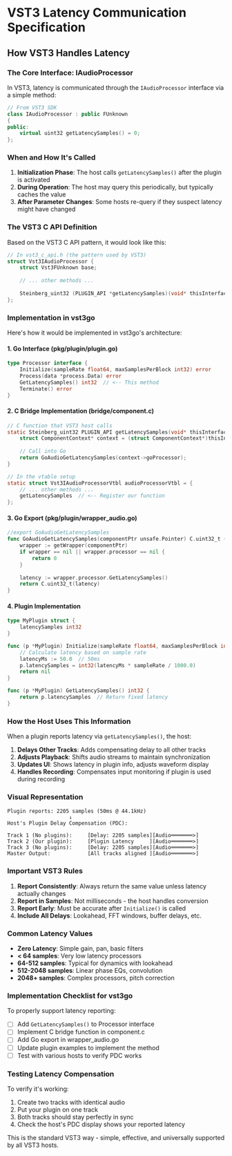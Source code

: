 # VST3 Latency Communication Specification

## How VST3 Handles Latency

### The Core Interface: IAudioProcessor

In VST3, latency is communicated through the `IAudioProcessor` interface via a simple method:

```cpp
// From VST3 SDK
class IAudioProcessor : public FUnknown
{
public:
    virtual uint32 getLatencySamples() = 0;
};
```

### When and How It's Called

1. **Initialization Phase**: The host calls `getLatencySamples()` after the plugin is activated
2. **During Operation**: The host may query this periodically, but typically caches the value
3. **After Parameter Changes**: Some hosts re-query if they suspect latency might have changed

### The VST3 C API Definition

Based on the VST3 C API pattern, it would look like this:

```c
// In vst3_c_api.h (the pattern used by VST3)
struct Vst3IAudioProcessor {
    struct Vst3FUnknown base;
    
    // ... other methods ...
    
    Steinberg_uint32 (PLUGIN_API *getLatencySamples)(void* thisInterface);
};
```

### Implementation in vst3go

Here's how it would be implemented in vst3go's architecture:

#### 1. Go Interface (pkg/plugin/plugin.go)
```go
type Processor interface {
    Initialize(sampleRate float64, maxSamplesPerBlock int32) error
    Process(data *process.Data) error
    GetLatencySamples() int32  // <-- This method
    Terminate() error
}
```

#### 2. C Bridge Implementation (bridge/component.c)
```c
// C function that VST3 host calls
static Steinberg_uint32 PLUGIN_API getLatencySamples(void* thisInterface) {
    struct ComponentContext* context = (struct ComponentContext*)thisInterface;
    
    // Call into Go
    return GoAudioGetLatencySamples(context->goProcessor);
}

// In the vtable setup
static struct Vst3IAudioProcessorVtbl audioProcessorVtbl = {
    // ... other methods ...
    getLatencySamples  // <-- Register our function
};
```

#### 3. Go Export (pkg/plugin/wrapper_audio.go)
```go
//export GoAudioGetLatencySamples
func GoAudioGetLatencySamples(componentPtr unsafe.Pointer) C.uint32_t {
    wrapper := getWrapper(componentPtr)
    if wrapper == nil || wrapper.processor == nil {
        return 0
    }
    
    latency := wrapper.processor.GetLatencySamples()
    return C.uint32_t(latency)
}
```

#### 4. Plugin Implementation
```go
type MyPlugin struct {
    latencySamples int32
}

func (p *MyPlugin) Initialize(sampleRate float64, maxSamplesPerBlock int32) error {
    // Calculate latency based on sample rate
    latencyMs := 50.0  // 50ms
    p.latencySamples = int32(latencyMs * sampleRate / 1000.0)
    return nil
}

func (p *MyPlugin) GetLatencySamples() int32 {
    return p.latencySamples  // Return fixed latency
}
```

### How the Host Uses This Information

When a plugin reports latency via `getLatencySamples()`, the host:

1. **Delays Other Tracks**: Adds compensating delay to all other tracks
2. **Adjusts Playback**: Shifts audio streams to maintain synchronization  
3. **Updates UI**: Shows latency in plugin info, adjusts waveform display
4. **Handles Recording**: Compensates input monitoring if plugin is used during recording

### Visual Representation

```
Plugin reports: 2205 samples (50ms @ 44.1kHz)
                    ↓
Host's Plugin Delay Compensation (PDC):

Track 1 (No plugins):     [Delay: 2205 samples][Audio═══════>]
Track 2 (Our plugin):     [Plugin Latency     ][Audio═══════>]
Track 3 (No plugins):     [Delay: 2205 samples][Audio═══════>]
Master Output:            [All tracks aligned ][Audio═══════>]
```

### Important VST3 Rules

1. **Report Consistently**: Always return the same value unless latency actually changes
2. **Report in Samples**: Not milliseconds - the host handles conversion
3. **Report Early**: Must be accurate after `Initialize()` is called
4. **Include All Delays**: Lookahead, FFT windows, buffer delays, etc.

### Common Latency Values

- **Zero Latency**: Simple gain, pan, basic filters
- **< 64 samples**: Very low latency processors
- **64-512 samples**: Typical for dynamics with lookahead
- **512-2048 samples**: Linear phase EQs, convolution
- **2048+ samples**: Complex processors, pitch correction

### Implementation Checklist for vst3go

To properly support latency reporting:

- [ ] Add `GetLatencySamples()` to Processor interface
- [ ] Implement C bridge function in component.c
- [ ] Add Go export in wrapper_audio.go
- [ ] Update plugin examples to implement the method
- [ ] Test with various hosts to verify PDC works

### Testing Latency Compensation

To verify it's working:

1. Create two tracks with identical audio
2. Put your plugin on one track
3. Both tracks should stay perfectly in sync
4. Check the host's PDC display shows your reported latency

This is the standard VST3 way - simple, effective, and universally supported by all VST3 hosts.